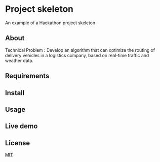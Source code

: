 # Project skeleton
An example of a Hackathon project skeleton

## About
Technical Problem : Develop an algorithm that can optimize the routing of delivery vehicles in a logistics company, based on real-time traffic and weather data.
## Requirements

## Install

## Usage

## Live demo

## License

[MIT](LICENSE)
